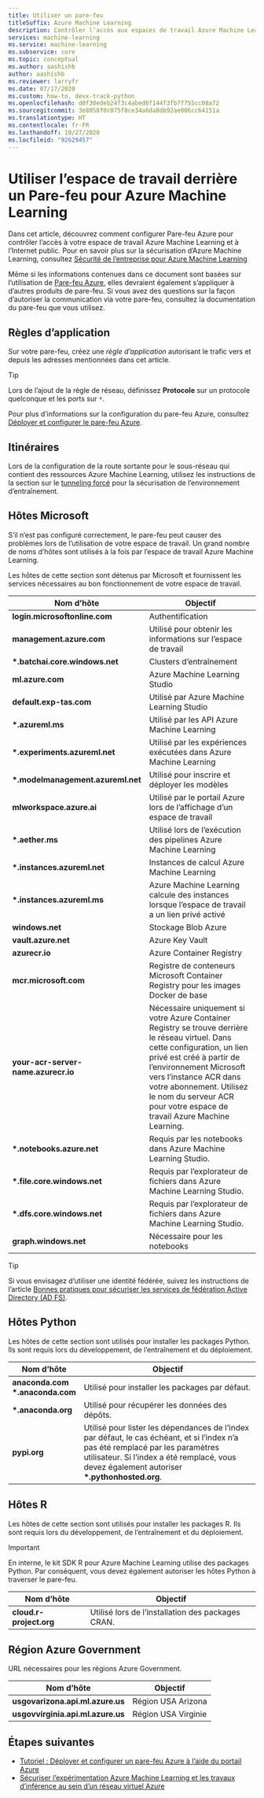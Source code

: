 ```yaml
---
title: Utiliser un pare-feu
titleSuffix: Azure Machine Learning
description: Contrôler l’accès aux espaces de travail Azure Machine Learning avec les pare-feu Azure. Apprenez-en davantage sur les hôtes que vous devez autoriser à traverser le pare-feu pour qu’Azure Machine Learning fonctionne correctement.
services: machine-learning
ms.service: machine-learning
ms.subservice: core
ms.topic: conceptual
ms.author: aashishb
author: aashishb
ms.reviewer: larryfr
ms.date: 07/17/2020
ms.custom: how-to, devx-track-python
ms.openlocfilehash: d0f30edeb24f3c4abed6f144f3fb7f755cc08a72
ms.sourcegitcommit: 3e8058f0c075f8ce34a6da8db92ae006cc64151a
ms.translationtype: HT
ms.contentlocale: fr-FR
ms.lasthandoff: 10/27/2020
ms.locfileid: "92629457"
---
```

# <a name="use-workspace-behind-a-firewall-for-azure-machine-learning"></a>Utiliser l’espace de travail derrière un Pare-feu pour Azure Machine Learning

Dans cet article, découvrez comment configurer Pare-feu Azure pour contrôler l’accès à votre espace de travail Azure Machine Learning et à l’Internet public.   Pour en savoir plus sur la sécurisation d’Azure Machine Learning, consultez [Sécurité de l’entreprise pour Azure Machine Learning](concept-enterprise-security.md)

Même si les informations contenues dans ce document sont basées sur l’utilisation de [Pare-feu Azure](../firewall/tutorial-firewall-deploy-portal.md), elles devraient également s’appliquer à d’autres produits de pare-feu. Si vous avez des questions sur la façon d’autoriser la communication via votre pare-feu, consultez la documentation du pare-feu que vous utilisez.

## <a name="application-rules"></a>Règles d’application

Sur votre pare-feu, créez une _règle d’application_ autorisant le trafic vers et depuis les adresses mentionnées dans cet article.

> [!TIP]
> Lors de l’ajout de la règle de réseau, définissez __Protocole__ sur un protocole quelconque et les ports sur `*`.
>
> Pour plus d’informations sur la configuration du pare-feu Azure, consultez [Déployer et configurer le pare-feu Azure](../firewall/tutorial-firewall-deploy-portal.md#configure-an-application-rule).

## <a name="routes"></a>Itinéraires

Lors de la configuration de la route sortante pour le sous-réseau qui contient des ressources Azure Machine Learning, utilisez les instructions de la section sur le [tunneling forcé](how-to-secure-training-vnet.md#forced-tunneling) pour la sécurisation de l’environnement d’entraînement.

## <a name="microsoft-hosts"></a>Hôtes Microsoft

S’il n’est pas configuré correctement, le pare-feu peut causer des problèmes lors de l’utilisation de votre espace de travail. Un grand nombre de noms d’hôtes sont utilisés à la fois par l’espace de travail Azure Machine Learning.

Les hôtes de cette section sont détenus par Microsoft et fournissent les services nécessaires au bon fonctionnement de votre espace de travail.

| **Nom d’hôte** | **Objectif** |
| ---- | ---- |
| **login.microsoftonline.com** | Authentification |
| **management.azure.com** | Utilisé pour obtenir les informations sur l’espace de travail |
| **\*.batchai.core.windows.net** | Clusters d’entraînement |
| **ml.azure.com** | Azure Machine Learning Studio |
| **default.exp-tas.com** | Utilisé par Azure Machine Learning Studio |
| **\*.azureml.ms** | Utilisé par les API Azure Machine Learning |
| **\*.experiments.azureml.net** | Utilisé par les expériences exécutées dans Azure Machine Learning |
| **\*.modelmanagement.azureml.net** | Utilisé pour inscrire et déployer les modèles|
| **mlworkspace.azure.ai** | Utilisé par le portail Azure lors de l’affichage d’un espace de travail |
| **\*.aether.ms** | Utilisé lors de l’exécution des pipelines Azure Machine Learning |
| **\*.instances.azureml.net** | Instances de calcul Azure Machine Learning |
| **\*.instances.azureml.ms** | Azure Machine Learning calcule des instances lorsque l’espace de travail a un lien privé activé |
| **windows.net** | Stockage Blob Azure |
| **vault.azure.net** | Azure Key Vault |
| **azurecr.io** | Azure Container Registry |
| **mcr.microsoft.com** | Registre de conteneurs Microsoft Container Registry pour les images Docker de base |
| **your-acr-server-name.azurecr.io** | Nécessaire uniquement si votre Azure Container Registry se trouve derrière le réseau virtuel. Dans cette configuration, un lien privé est créé à partir de l’environnement Microsoft vers l’instance ACR dans votre abonnement. Utilisez le nom du serveur ACR pour votre espace de travail Azure Machine Learning. |
| **\*.notebooks.azure.net** | Requis par les notebooks dans Azure Machine Learning Studio. |
| **\*.file.core.windows.net** | Requis par l’explorateur de fichiers dans Azure Machine Learning Studio. |
| **\*.dfs.core.windows.net** | Requis par l’explorateur de fichiers dans Azure Machine Learning Studio. |
| **graph.windows.net** | Nécessaire pour les notebooks |

> [!TIP]
> Si vous envisagez d’utiliser une identité fédérée, suivez les instructions de l’article [Bonnes pratiques pour sécuriser les services de fédération Active Directory (AD FS)](/windows-server/identity/ad-fs/deployment/best-practices-securing-ad-fs).

## <a name="python-hosts"></a>Hôtes Python

Les hôtes de cette section sont utilisés pour installer les packages Python. Ils sont requis lors du développement, de l’entraînement et du déploiement. 

| **Nom d’hôte** | **Objectif** |
| ---- | ---- |
| **anaconda.com**</br>**\*.anaconda.com** | Utilisé pour installer les packages par défaut. |
| **\*.anaconda.org** | Utilisé pour récupérer les données des dépôts. |
| **pypi.org** | Utilisé pour lister les dépendances de l’index par défaut, le cas échéant, et si l’index n’a pas été remplacé par les paramètres utilisateur. Si l’index a été remplacé, vous devez également autoriser **\*.pythonhosted.org**. |

## <a name="r-hosts"></a>Hôtes R

Les hôtes de cette section sont utilisés pour installer les packages R. Ils sont requis lors du développement, de l’entraînement et du déploiement.

> [!IMPORTANT]
> En interne, le kit SDK R pour Azure Machine Learning utilise des packages Python. Par conséquent, vous devez également autoriser les hôtes Python à traverser le pare-feu.

| **Nom d’hôte** | **Objectif** |
| ---- | ---- |
| **cloud.r-project.org** | Utilisé lors de l’installation des packages CRAN. |

## <a name="azure-government-region"></a>Région Azure Government

URL nécessaires pour les régions Azure Government.

| **Nom d’hôte** | **Objectif** |
| ---- | ---- |
| **usgovarizona.api.ml.azure.us** | Région USA Arizona |
| **usgovvirginia.api.ml.azure.us** | Région USA Virginie |

## <a name="next-steps"></a>Étapes suivantes

* [Tutoriel : Déployer et configurer un pare-feu Azure à l’aide du portail Azure](../firewall/tutorial-firewall-deploy-portal.md)
* [Sécuriser l’expérimentation Azure Machine Learning et les travaux d’inférence au sein d’un réseau virtuel Azure](how-to-network-security-overview.md)
